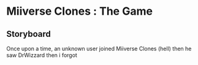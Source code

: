 # Miiverse Clones : The Game
## Storyboard
Once upon a time, an unknown user joined Miiverse Clones (hell) then he saw DrWizzard then i forgot
